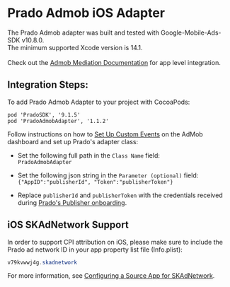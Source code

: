 # Prado Admob iOS Adapter
The Prado Admob adapter was built and tested with Google-Mobile-Ads-SDK v10.8.0.<BR>
The minimum supported Xcode version is 14.1.<BR><BR>
Check out the [Admob Mediation Documentation](https://developers.google.com/admob/ios/quick-start) for app level integration.

## Integration Steps:
To add Prado Admob Adapter to your project with CocoaPods:
```
pod 'PradoSDK', '9.1.5'
pod 'PradoAdmobAdapter', '1.1.2'
```

Follow instructions on how to [Set Up Custom Events](https://developers.google.com/admob/ios/custom-events/setup#create) on the AdMob dashboard and set up Prado's adapter class:

- Set the following full path in the `Class Name` field: </br>
`PradoAdmobAdapter`

- Set the following json string in the `Parameter (optional)` field: </br>
`{"AppID":"publisherId", "Token":"publisherToken"}`

- Replace `publisherId` and `publisherToken` with the credentials received during [Prado's Publisher onboarding](http://accounts.prado.co/publishers/register?utm_source=prado_github).

## iOS SKAdNetwork Support

In order to support CPI attribution on iOS, please make sure to include the Prado ad network ID in your app property list file (Info.plist):

```java
v79kvwwj4g.skadnetwork	
```
For more information, see [Configuring a Source App for SKAdNetwork](https://developer.apple.com/documentation/storekit/skadnetwork/configuring_a_source_app).
